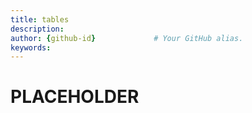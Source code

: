 ```yaml
---
title: tables       
description:                    
author: {github-id}             # Your GitHub alias.
keywords:
---
```


# PLACEHOLDER
